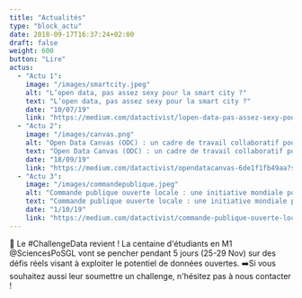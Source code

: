 ```yaml
---
title: "Actualités"
type: "block_actu"
date: 2018-09-17T16:37:24+02:00
draft: false
weight: 600
button: "Lire"
actus:
  - "Actu 1":
    image: "/images/smartcity.jpeg"
    alt: "L’open data, pas assez sexy pour la smart city ?"
    text: "L’open data, pas assez sexy pour la smart city ?"
    date: "10/07/19"
    link: "https://medium.com/datactivist/lopen-data-pas-assez-sexy-pour-la-smart-city-b7c0c5633905"
  - "Actu 2":
    image: "/images/canvas.png"
    alt: "Open Data Canvas (ODC) : un cadre de travail collaboratif pour faciliter l’ouverture et l’utilisation des données"
    text: "Open Data Canvas (ODC) : un cadre de travail collaboratif pour faciliter l’ouverture et l’utilisation des données"
    date: "18/09/19"
    link: "https://medium.com/datactivist/opendatacanvas-6de1f1fb49aa?source=collection_home---5------1-----------------------"
  - "Actu 3":
    image: "/images/commandepublique.jpeg"
    alt: "Commande publique ouverte locale : une initiative mondiale pour partager les bonnes pratiques et valoriser l’entraide"
    text: "Commande publique ouverte locale : une initiative mondiale pour partager les bonnes pratiques et valoriser l’entraide"
    date: "1/10/19"
    link: "https://medium.com/datactivist/commande-publique-ouverte-locale-une-initiative-mondiale-pour-partager-les-bonnes-pratiques-et-9bcb78ec01e3"
---
```


🎉 Le #ChallengeData revient ! La centaine d'étudiants en M1 @SciencesPoSGL vont se pencher pendant 5 jours (25-29 Nov) sur des défis réels visant à exploiter le potentiel de données ouvertes.
➡️Si vous souhaitez aussi leur soumettre un challenge, n'hésitez pas à nous contacter !
